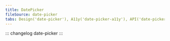 ```yaml
---
title: DatePicker
fileSource: date-picker
tabs: Design('date-picker'), A11y('date-picker-a11y'), API('date-picker-api'), Example('date-picker-code'), Changelog('date-picker-changelog')
---
```


::: changelog date-picker :::
